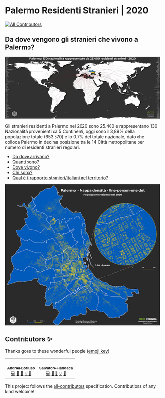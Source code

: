 # Palermo Residenti Stranieri | 2020
<!-- ALL-CONTRIBUTORS-BADGE:START - Do not remove or modify this section -->
[![All Contributors](https://img.shields.io/badge/all_contributors-2-orange.svg?style=flat-square)](#contributors-)
<!-- ALL-CONTRIBUTORS-BADGE:END -->
## Da dove vengono gli stranieri che vivono a Palermo?

[![](docs/img/Palermo_World_Ukraine_clip.jpg)](docs/img/Palermo_World_Ukraine.jpg "Distribuzione geografica per tipologie di Aree - Scarica il file ad alta risoluzione | Realizzato con QGIS")

Gli stranieri residenti a Palermo nel 2020 sono 25.400 e rappresentano 130 Nazionalità provenienti da 5 Continenti, oggi sono il 3,89% della popolazione totale (653.570) e lo 0.7% del totale nazionale, dato che colloca Palermo in decima posizione tra le 14 Città metropolitane per numero di residenti stranieri regolari.

- [Da dove arrivano?](https://opendatasicilia.github.io/palermomeltingpot/dove/provenienza/ "Da dove arrivano?")
- [Quanti sono?](https://opendatasicilia.github.io/palermomeltingpot/dove/quanti/ "Quanti sono?")
- [Dove vivono?](https://opendatasicilia.github.io/palermomeltingpot/dove/chi/ "Dove vivono?")
- [Chi sono?](https://opendatasicilia.github.io/palermomeltingpot/dove/dove_vivono/ "Chi sono?")
- [Qual è il rapporto stranieri/italiani nel territorio?](https://opendatasicilia.github.io/palermomeltingpot/rapporto/rapporto/ "Qual è il rapporto stranieri/italiani nel territorio?")

[![](docs/img/Palermo_2020_Ukraine_clip.jpg)](docs/img/Palermo_2020_Ukraine.jpg "Distribuzione geografica per tipologie di Aree - Scarica il file ad alta risoluzione | Realizzato con QGIS")

## Contributors ✨

Thanks goes to these wonderful people ([emoji key](https://allcontributors.org/docs/en/emoji-key)):

<!-- ALL-CONTRIBUTORS-LIST:START - Do not remove or modify this section -->
<!-- prettier-ignore-start -->
<!-- markdownlint-disable -->
<table>
  <tr>
    <td align="center"><a href="https://medium.com/@aborruso"><img src="https://avatars.githubusercontent.com/u/30607?v=4?s=100" width="100px;" alt=""/><br /><sub><b>Andrea Borruso</b></sub></a><br /><a href="https://github.com/opendatasicilia/palermomeltingpot/commits?author=aborruso" title="Code">💻</a> <a href="https://github.com/opendatasicilia/palermomeltingpot/commits?author=aborruso" title="Documentation">📖</a> <a href="#data-aborruso" title="Data">🔣</a> <a href="#example-aborruso" title="Examples">💡</a> <a href="#ideas-aborruso" title="Ideas, Planning, & Feedback">🤔</a></td>
    <td align="center"><a href="http://pigrecoinfinito.com"><img src="https://avatars.githubusercontent.com/u/7631137?v=4?s=100" width="100px;" alt=""/><br /><sub><b>Salvatore Fiandaca</b></sub></a><br /><a href="https://github.com/opendatasicilia/palermomeltingpot/commits?author=pigreco" title="Code">💻</a> <a href="https://github.com/opendatasicilia/palermomeltingpot/commits?author=pigreco" title="Documentation">📖</a> <a href="#data-pigreco" title="Data">🔣</a> <a href="#example-pigreco" title="Examples">💡</a> <a href="#ideas-pigreco" title="Ideas, Planning, & Feedback">🤔</a></td>
  </tr>
</table>

<!-- markdownlint-restore -->
<!-- prettier-ignore-end -->

<!-- ALL-CONTRIBUTORS-LIST:END -->

This project follows the [all-contributors](https://github.com/all-contributors/all-contributors) specification. Contributions of any kind welcome!
